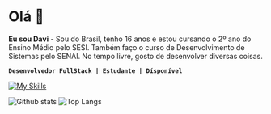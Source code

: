 # Olá 👋

**Eu sou Davi** - Sou do Brasil, tenho 16 anos e estou cursando o 2º ano do Ensino Médio pelo SESI. Também faço o curso de Desenvolvimento de Sistemas pelo SENAI. No tempo livre, gosto de desenvolver diversas coisas.

**`Desenvolvedor FullStack | Estudante | Dísponível`**

[![My Skills](https://skillicons.dev/icons?i=html,css,js,python,mysql,git)](https://skillicons.dev)

![Github stats](https://github-readme-stats.vercel.app/api?username=borgesdavi&theme=blueberry&count_private=true&hide_border=true&line_height=20)
![Top Langs](https://github-readme-stats.vercel.app/api/top-langs/?username=borgesdavi&layout=compact&theme=blueberry&count_private=true&hide_border=true)
